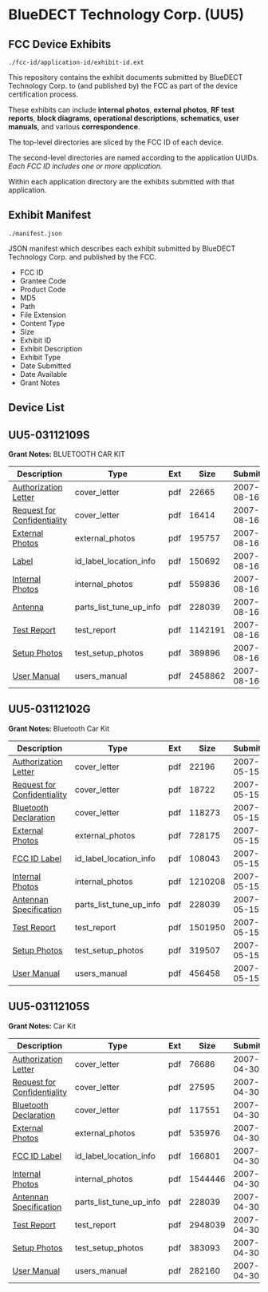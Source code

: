 # BlueDECT Technology Corp. (UU5)
## FCC Device Exhibits

```
./fcc-id/application-id/exhibit-id.ext
```

This repository contains the exhibit documents submitted by BlueDECT Technology Corp. to (and published by) the FCC as part of the device certification process.

These exhibits can include **internal photos**, **external photos**, **RF test reports**, **block diagrams**, **operational descriptions**, **schematics**, **user manuals**, and various **correspondence**.

The top-level directories are sliced by the FCC ID of each device.

The second-level directories are named according to the application UUIDs. *Each FCC ID includes one or more application.*

Within each application directory are the exhibits submitted with that application. 

## Exhibit Manifest

```
./manifest.json
```

JSON manifest which describes each exhibit submitted by BlueDECT Technology Corp. and published by the FCC.

- FCC ID
- Grantee Code
- Product Code
- MD5
- Path
- File Extension
- Content Type
- Size
- Exhibit ID
- Exhibit Description
- Exhibit Type
- Date Submitted
- Date Available
- Grant Notes

## Device List
## UU5-03112109S
**Grant Notes:** BLUETOOTH CAR KIT

| Description | Type | Ext | Size | Submitted | Available |
| ----------- | ---- | --- | ---- | --------- | --------- |
| [Authorization Letter](UU5-03112109S/65564da3d5ece38eb94208ec3dcdfbcf/830258.pdf) | cover_letter | pdf | 22665 | 2007-08-16 | 2007-08-16 |
| [Request for Confidentiality](UU5-03112109S/65564da3d5ece38eb94208ec3dcdfbcf/830259.pdf) | cover_letter | pdf | 16414 | 2007-08-16 | 2007-08-16 |
| [External Photos](UU5-03112109S/65564da3d5ece38eb94208ec3dcdfbcf/830263.pdf) | external_photos | pdf | 195757 | 2007-08-16 | 2007-08-16 |
| [Label](UU5-03112109S/65564da3d5ece38eb94208ec3dcdfbcf/830264.pdf) | id_label_location_info | pdf | 150692 | 2007-08-16 | 2007-08-16 |
| [Internal Photos](UU5-03112109S/65564da3d5ece38eb94208ec3dcdfbcf/830265.pdf) | internal_photos | pdf | 559836 | 2007-08-16 | 2007-08-16 |
| [Antenna](UU5-03112109S/65564da3d5ece38eb94208ec3dcdfbcf/786715.pdf) | parts_list_tune_up_info | pdf | 228039 | 2007-08-16 | 2007-08-16 |
| [Test Report](UU5-03112109S/65564da3d5ece38eb94208ec3dcdfbcf/830266.pdf) | test_report | pdf | 1142191 | 2007-08-16 | 2007-08-16 |
| [Setup Photos](UU5-03112109S/65564da3d5ece38eb94208ec3dcdfbcf/830267.pdf) | test_setup_photos | pdf | 389896 | 2007-08-16 | 2007-08-16 |
| [User Manual](UU5-03112109S/65564da3d5ece38eb94208ec3dcdfbcf/830268.pdf) | users_manual | pdf | 2458862 | 2007-08-16 | 2007-08-16 |
## UU5-03112102G
**Grant Notes:** Bluetooth Car Kit

| Description | Type | Ext | Size | Submitted | Available |
| ----------- | ---- | --- | ---- | --------- | --------- |
| [Authorization Letter](UU5-03112102G/0736c2370841603b2a52544c1a1d5292/792443.pdf) | cover_letter | pdf | 22196 | 2007-05-15 | 2007-05-15 |
| [Request for Confidentiality](UU5-03112102G/0736c2370841603b2a52544c1a1d5292/792444.pdf) | cover_letter | pdf | 18722 | 2007-05-15 | 2007-05-15 |
| [Bluetooth Declaration](UU5-03112102G/0736c2370841603b2a52544c1a1d5292/792455.pdf) | cover_letter | pdf | 118273 | 2007-05-15 | 2007-05-15 |
| [External Photos](UU5-03112102G/0736c2370841603b2a52544c1a1d5292/792448.pdf) | external_photos | pdf | 728175 | 2007-05-15 | 2007-05-15 |
| [FCC ID Label](UU5-03112102G/0736c2370841603b2a52544c1a1d5292/792449.pdf) | id_label_location_info | pdf | 108043 | 2007-05-15 | 2007-05-15 |
| [Internal Photos](UU5-03112102G/0736c2370841603b2a52544c1a1d5292/792450.pdf) | internal_photos | pdf | 1210208 | 2007-05-15 | 2007-05-15 |
| [Antennan Specification](UU5-03112102G/0736c2370841603b2a52544c1a1d5292/786715.pdf) | parts_list_tune_up_info | pdf | 228039 | 2007-05-15 | 2007-05-15 |
| [Test Report](UU5-03112102G/0736c2370841603b2a52544c1a1d5292/792452.pdf) | test_report | pdf | 1501950 | 2007-05-15 | 2007-05-15 |
| [Setup Photos](UU5-03112102G/0736c2370841603b2a52544c1a1d5292/792453.pdf) | test_setup_photos | pdf | 319507 | 2007-05-15 | 2007-05-15 |
| [User Manual](UU5-03112102G/0736c2370841603b2a52544c1a1d5292/792454.pdf) | users_manual | pdf | 456458 | 2007-05-15 | 2007-05-15 |
## UU5-03112105S
**Grant Notes:** Car Kit

| Description | Type | Ext | Size | Submitted | Available |
| ----------- | ---- | --- | ---- | --------- | --------- |
| [Authorization Letter](UU5-03112105S/45dbfaa9be1d9a3042174cff8143b6fc/786713.pdf) | cover_letter | pdf | 76686 | 2007-04-30 | 2007-04-30 |
| [Request for Confidentiality](UU5-03112105S/45dbfaa9be1d9a3042174cff8143b6fc/786714.pdf) | cover_letter | pdf | 27595 | 2007-04-30 | 2007-04-30 |
| [Bluetooth Declaration](UU5-03112105S/45dbfaa9be1d9a3042174cff8143b6fc/786725.pdf) | cover_letter | pdf | 117551 | 2007-04-30 | 2007-04-30 |
| [External Photos](UU5-03112105S/45dbfaa9be1d9a3042174cff8143b6fc/786719.pdf) | external_photos | pdf | 535976 | 2007-04-30 | 2007-04-30 |
| [FCC ID Label](UU5-03112105S/45dbfaa9be1d9a3042174cff8143b6fc/786720.pdf) | id_label_location_info | pdf | 166801 | 2007-04-30 | 2007-04-30 |
| [Internal Photos](UU5-03112105S/45dbfaa9be1d9a3042174cff8143b6fc/786721.pdf) | internal_photos | pdf | 1544446 | 2007-04-30 | 2007-04-30 |
| [Antennan Specification](UU5-03112105S/45dbfaa9be1d9a3042174cff8143b6fc/786715.pdf) | parts_list_tune_up_info | pdf | 228039 | 2007-04-30 | 2007-04-30 |
| [Test Report](UU5-03112105S/45dbfaa9be1d9a3042174cff8143b6fc/786722.pdf) | test_report | pdf | 2948039 | 2007-04-30 | 2007-04-30 |
| [Setup Photos](UU5-03112105S/45dbfaa9be1d9a3042174cff8143b6fc/786723.pdf) | test_setup_photos | pdf | 383093 | 2007-04-30 | 2007-04-30 |
| [User Manual](UU5-03112105S/45dbfaa9be1d9a3042174cff8143b6fc/786724.pdf) | users_manual | pdf | 282160 | 2007-04-30 | 2007-04-30 |

